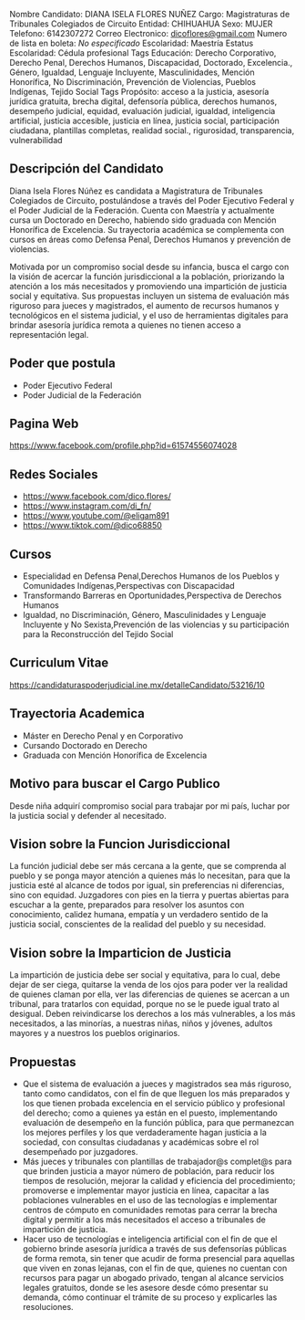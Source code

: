 Nombre Candidato: DIANA ISELA FLORES NUÑEZ
Cargo: Magistraturas de Tribunales Colegiados de Circuito
Entidad: CHIHUAHUA
Sexo: MUJER
Telefono: 6142307272
Correo Electronico: dicoflores@gmail.com
Numero de lista en boleta: *No especificado*
Escolaridad: Maestría
Estatus Escolaridad: Cédula profesional
Tags Educación: Derecho Corporativo, Derecho Penal, Derechos Humanos, Discapacidad, Doctorado, Excelencia., Género, Igualdad, Lenguaje Incluyente, Masculinidades, Mención Honorífica, No Discriminación, Prevención de Violencias, Pueblos Indígenas, Tejido Social
Tags Propósito: acceso a la justicia, asesoría jurídica gratuita, brecha digital, defensoría pública, derechos humanos, desempeño judicial, equidad, evaluación judicial, igualdad, inteligencia artificial, justicia accesible, justicia en línea, justicia social, participación ciudadana, plantillas completas, realidad social., rigurosidad, transparencia, vulnerabilidad


## Descripción del Candidato 

Diana Isela Flores Núñez es candidata a Magistratura de Tribunales Colegiados de Circuito, postulándose a través del Poder Ejecutivo Federal y el Poder Judicial de la Federación. Cuenta con Maestría y actualmente cursa un Doctorado en Derecho, habiendo sido graduada con Mención Honorífica de Excelencia. Su trayectoria académica se complementa con cursos en áreas como Defensa Penal, Derechos Humanos y prevención de violencias.

Motivada por un compromiso social desde su infancia, busca el cargo con la visión de acercar la función jurisdiccional a la población, priorizando la atención a los más necesitados y promoviendo una impartición de justicia social y equitativa. Sus propuestas incluyen un sistema de evaluación más riguroso para jueces y magistrados, el aumento de recursos humanos y tecnológicos en el sistema judicial, y el uso de herramientas digitales para brindar asesoría jurídica remota a quienes no tienen acceso a representación legal.


## Poder que postula

- Poder Ejecutivo Federal
- Poder Judicial de la Federación


## Pagina Web

https://www.facebook.com/profile.php?id=61574556074028


## Redes Sociales

- https://www.facebook.com/dico.flores/
- https://www.instagram.com/di_fn/
- https://www.youtube.com/@eligam891
- https://www.tiktok.com/@dico68850


## Cursos

- Especialidad en Defensa Penal,Derechos Humanos de los Pueblos y Comunidades Indígenas,Perspectivas con Discapacidad
- Transformando Barreras en Oportunidades,Perspectiva de Derechos Humanos
- Igualdad, no Discriminación, Género, Masculinidades y Lenguaje Incluyente y No Sexista,Prevención de las violencias y su participación para la Reconstrucción del Tejido Social


## Curriculum Vitae

https://candidaturaspoderjudicial.ine.mx/detalleCandidato/53216/10


## Trayectoria Academica

- Máster en Derecho Penal y en Corporativo
- Cursando Doctorado en Derecho
- Graduada con Mención Honorífica de Excelencia


## Motivo para buscar el Cargo Publico

Desde niña adquirí compromiso social para trabajar por mi país, luchar por la justicia social y defender al necesitado.


## Vision sobre la Funcion Jurisdiccional

La función judicial debe ser más cercana a la gente, que se comprenda al pueblo y se ponga mayor atención a quienes más lo necesitan, para que la justicia esté al alcance de todos por igual, sin preferencias ni diferencias, sino con equidad. Juzgadores con pies en la tierra y puertas abiertas para escuchar a la gente, preparados para resolver los asuntos con conocimiento, calidez humana, empatía y un verdadero sentido de la justicia social, conscientes de la realidad del pueblo y su necesidad.


## Vision sobre la Imparticion de Justicia

La impartición de justicia debe ser social y equitativa, para lo cual, debe dejar de ser ciega, quitarse la venda de los ojos para poder ver la realidad de quienes claman por ella, ver las diferencias de quienes se acercan a un tribunal, para tratarlos con equidad, porque no se le puede igual trato al desigual. Deben reivindicarse los derechos a los más vulnerables, a los más necesitados, a las minorías, a nuestras niñas, niños y jóvenes, adultos mayores y a nuestros los pueblos originarios.


## Propuestas

- Que el sistema de evaluación a jueces y magistrados sea más riguroso, tanto como candidatos, con el fin de que lleguen los más preparados y los que tienen probada excelencia en el servicio público y profesional del derecho; como a quienes ya están en el puesto, implementando evaluación de desempeño en la función pública, para que permanezcan los mejores perfiles y los que verdaderamente hagan justicia a la sociedad, con consultas ciudadanas y académicas sobre el rol desempeñado por juzgadores.
- Más jueces y tribunales con plantillas de trabajador@s complet@s para que brinden justicia a mayor número de población, para reducir los tiempos de resolución, mejorar la calidad y eficiencia del procedimiento; promoverse e implementar mayor justicia en línea, capacitar a las poblaciones vulnerables en el uso de las tecnologías e implementar centros de cómputo en comunidades remotas para cerrar la brecha digital y permitir a los más necesitados el acceso a tribunales de impartición de justicia.
- Hacer uso de tecnologías e inteligencia artificial con el fin de que el gobierno brinde asesoría jurídica a través de sus defensorías públicas de forma remota, sin tener que acudir de forma presencial para aquellas que viven en zonas lejanas, con el fin de que, quienes no cuentan con recursos para pagar un abogado privado, tengan al alcance servicios legales gratuitos, donde se les asesore desde cómo presentar su demanda, cómo continuar el trámite de su proceso y explicarles las resoluciones.

